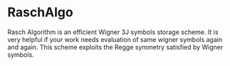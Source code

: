 # RaschAlgo
Rasch Algorithm is an efficient Wigner 3J symbols storage scheme. It is very helpful if your work needs evaluation of same wigner symbols again and again. This scheme exploits the Regge symmetry satisfied by Wigner symbols.
